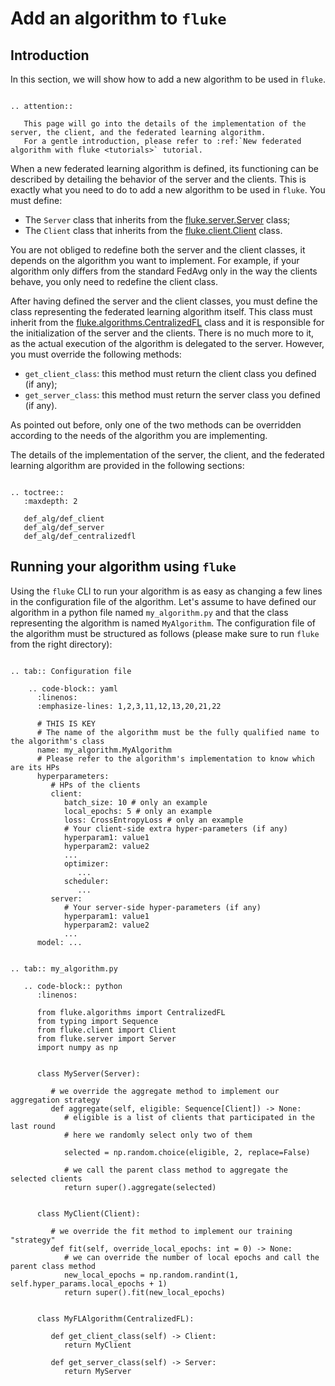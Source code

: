 # Add an algorithm to ``fluke``

## Introduction

In this section, we will show how to add a new algorithm to be used in ``fluke``. 

```{eval-rst}

.. attention::

   This page will go into the details of the implementation of the server, the client, and the federated learning algorithm.
   For a gentle introduction, please refer to :ref:`New federated algorithm with fluke <tutorials>` tutorial.

```

When a new federated learning algorithm is defined, its functioning can be described by detailing
the behavior of the server and the clients. This is exactly what you need to do to add a new algorithm 
to be used in ``fluke``. You must define:

- The `Server` class that inherits from the [fluke.server.Server](../fluke.server) class;
- The `Client` class that inherits from the [fluke.client.Client](../fluke.client) class.

You are not obliged to redefine both the server and the client classes, it depends on the algorithm you want to implement.
For example, if your algorithm only differs from the standard FedAvg only in the way the clients behave, you only need to redefine the client class.

After having defined the server and the client classes, you must define the class representing the federated learning algorithm itself.
This class must inherit from the [fluke.algorithms.CentralizedFL](../fluke.algorithms) class and it is responsible for the initialization of the server and the clients. There is no much more to it, as the actual execution of the algorithm is delegated to the server.
However, you must override the following methods:

- `get_client_class`: this method must return the client class you defined (if any);
- `get_server_class`: this method must return the server class you defined (if any).

As pointed out before, only one of the two methods can be overridden according to the needs of the algorithm you are implementing.

The details of the implementation of the server, the client, and the federated learning algorithm are provided in the following sections:

```{eval-rst}

.. toctree::
   :maxdepth: 2

   def_alg/def_client
   def_alg/def_server
   def_alg/def_centralizedfl

```






## Running your algorithm using `fluke`

Using the `fluke` CLI to run your algorithm is as easy as changing a few lines in the configuration file of the algorithm.
Let's assume to have defined our algorithm in a python file named `my_algorithm.py` and that the class representing the algorithm is named `MyAlgorithm`.
The configuration file of the algorithm must be structured as follows (please make sure to run `fluke` from the right directory):

```{eval-rst}

.. tab:: Configuration file

    .. code-block:: yaml
      :linenos:
      :emphasize-lines: 1,2,3,11,12,13,20,21,22
      
      # THIS IS KEY
      # The name of the algorithm must be the fully qualified name to the algorithm's class
      name: my_algorithm.MyAlgorithm
      # Please refer to the algorithm's implementation to know which are its HPs 
      hyperparameters:
         # HPs of the clients
         client:
            batch_size: 10 # only an example
            local_epochs: 5 # only an example
            loss: CrossEntropyLoss # only an example
            # Your client-side extra hyper-parameters (if any)
            hyperparam1: value1
            hyperparam2: value2
            ...
            optimizer:
               ...
            scheduler:
               ...
         server:
            # Your server-side hyper-parameters (if any)
            hyperparam1: value1
            hyperparam2: value2
            ...
      model: ...


.. tab:: my_algorithm.py

   .. code-block:: python
      :linenos:

      from fluke.algorithms import CentralizedFL
      from typing import Sequence
      from fluke.client import Client
      from fluke.server import Server
      import numpy as np


      class MyServer(Server):

         # we override the aggregate method to implement our aggregation strategy
         def aggregate(self, eligible: Sequence[Client]) -> None:
            # eligible is a list of clients that participated in the last round
            # here we randomly select only two of them

            selected = np.random.choice(eligible, 2, replace=False)

            # we call the parent class method to aggregate the selected clients
            return super().aggregate(selected)


      class MyClient(Client):

         # we override the fit method to implement our training "strategy"
         def fit(self, override_local_epochs: int = 0) -> None:
            # we can override the number of local epochs and call the parent class method
            new_local_epochs = np.random.randint(1, self.hyper_params.local_epochs + 1)
            return super().fit(new_local_epochs)


      class MyFLAlgorithm(CentralizedFL):

         def get_client_class(self) -> Client:
            return MyClient

         def get_server_class(self) -> Server:
            return MyServer

```



